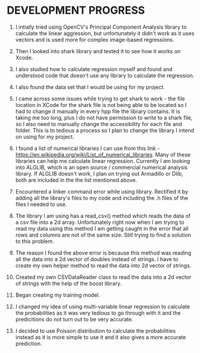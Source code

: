 # **DEVELOPMENT PROGRESS**

1. I intially tried using OpenCV's Principal Component Analysis library to calculate the linear aggression, but unfortunately it didn't work as it uses vectors and is used more for complex image-based regressions.
2. Then I looked into shark library and tested it to see how it works on Xcode.
3. I also studied how to calculate regression myself and found and understood code that doesn't use any library to calculate the regression.
4. I also found the data set that I would be using for my project.

5. I came across some issues while trying to get shark to work - the file location in XCode for the shark file is not being able to be located so I had to change it manually in every hpp file the library contains. It is taking me too long, plus I do not have permission to write to a shark file, so I also need to manually change the accessibility for each file and folder. This is to tedious a process so I plan to change the library I intend on using for my project.
6. I found a list of numerical libraries I can use from this link - https://en.wikipedia.org/wiki/List_of_numerical_libraries. Many of these libraries can help me calculate linear regression. Currently I am looking into ALGLIB, which is an open source / commercial numerical analysis library. If ALGLIB doesn't work, I plan on trying out Armadillo or Dlib, both are included in the the list mentioned above.

7. Encountered a linker command error while using library. Rectified it by adding all the library's files to my code and including the .h files of the files I needed to use.
8. The library I am using has a read_csv() method which reads the data of a csv file into a 2d array. Unfortunately right now when I am trying to read my data using this method I am getting caught in the error that all rows and columns are not of the same size. Still trying to find a solution to this problem.
9. The reason I found the above error is because this method was reading all the data into a 2d vector of doubles instead of strings. I have to create my own helper method to read the data into 2d vector of strings.
10. Created my own CSVDataReader class to read the data into a 2d vector of strings with the help of the boost library.
11. Began creating my training model.
12. I changed my idea of using multi-variable linear regression to calculate the probabilities as it was very tedious to go through with it and the predicitions do not turn out to be very accurate.
13. I decided to use Poisson distribution to calculate the probabilities instead as it is more simple to use it and it also gives a more accurate prediction.

